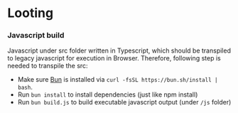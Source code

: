 # Looting

### Javascript build 
Javascript under src folder written in Typescript, which should be transpiled to legacy javascript for execution in Browser.
Therefore, following step is needed to transpile the src:

- Make sure [Bun](https://bun.sh/) is installed via `curl -fsSL https://bun.sh/install | bash`.
- Run `bun install` to install dependencies (just like npm install)
- Run `bun build.js` to build executable javascript output (under `/js` folder)

